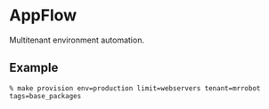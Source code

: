 # AppFlow

Multitenant environment automation.

## Example

`% make provision env=production limit=webservers tenant=mrrobot tags=base_packages`
